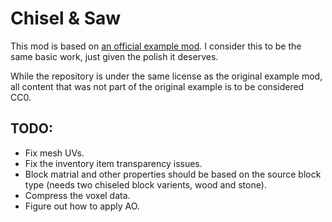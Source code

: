 
Chisel & Saw
========================================================================================================================

This mod is based on [an official example mod](https://github.com/anegostudios/vschiselmodsample). I consider this to be
the same basic work, just given the polish it deserves.

While the repository is under the same license as the original example mod, all content that was not part of the original
example is to be considered CC0.


TODO:
-------------------------------------------------------------------------------------------------------------------------

* Fix mesh UVs.
* Fix the inventory item transparency issues.
* Block matrial and other properties should be based on the source block type (needs two chiseled block varients, wood and stone).
* Compress the voxel data.
* Figure out how to apply AO.

